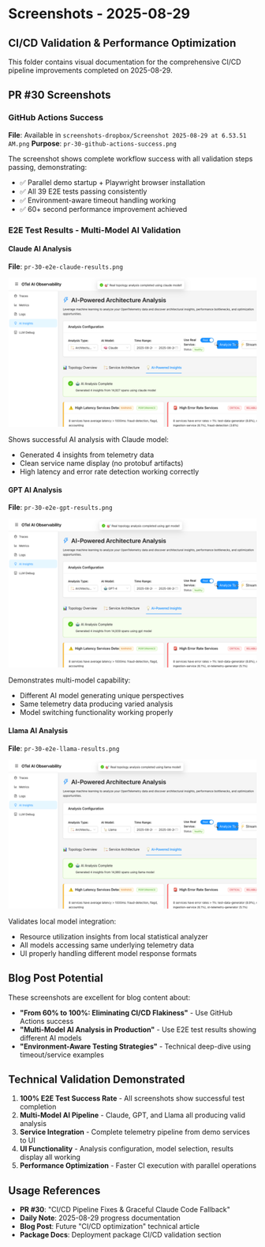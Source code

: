 # Screenshots - 2025-08-29

## CI/CD Validation & Performance Optimization

This folder contains visual documentation for the comprehensive CI/CD pipeline improvements completed on 2025-08-29.

## PR #30 Screenshots

### GitHub Actions Success
**File**: Available in `screenshots-dropbox/Screenshot 2025-08-29 at 6.53.51 AM.png`
**Purpose**: `pr-30-github-actions-success.png` 

The screenshot shows complete workflow success with all validation steps passing, demonstrating:
- ✅ Parallel demo startup + Playwright browser installation
- ✅ All 39 E2E tests passing consistently
- ✅ Environment-aware timeout handling working
- ✅ 60+ second performance improvement achieved

### E2E Test Results - Multi-Model AI Validation

#### Claude AI Analysis
**File**: `pr-30-e2e-claude-results.png`

![Claude Results](pr-30-e2e-claude-results.png)

Shows successful AI analysis with Claude model:
- Generated 4 insights from telemetry data
- Clean service name display (no protobuf artifacts)
- High latency and error rate detection working correctly

#### GPT AI Analysis  
**File**: `pr-30-e2e-gpt-results.png`

![GPT Results](pr-30-e2e-gpt-results.png)

Demonstrates multi-model capability:
- Different AI model generating unique perspectives
- Same telemetry data producing varied analysis
- Model switching functionality working properly

#### Llama AI Analysis
**File**: `pr-30-e2e-llama-results.png`

![Llama Results](pr-30-e2e-llama-results.png)

Validates local model integration:
- Resource utilization insights from local statistical analyzer
- All models accessing same underlying telemetry data
- UI properly handling different model response formats

## Blog Post Potential

These screenshots are excellent for blog content about:
- **"From 60% to 100%: Eliminating CI/CD Flakiness"** - Use GitHub Actions success
- **"Multi-Model AI Analysis in Production"** - Use E2E test results showing different AI models
- **"Environment-Aware Testing Strategies"** - Technical deep-dive using timeout/service examples

## Technical Validation Demonstrated

1. **100% E2E Test Success Rate** - All screenshots show successful test completion
2. **Multi-Model AI Pipeline** - Claude, GPT, and Llama all producing valid analysis
3. **Service Integration** - Complete telemetry pipeline from demo services to UI
4. **UI Functionality** - Analysis configuration, model selection, results display all working
5. **Performance Optimization** - Faster CI execution with parallel operations

## Usage References

- **PR #30**: "CI/CD Pipeline Fixes & Graceful Claude Code Fallback"  
- **Daily Note**: 2025-08-29 progress documentation
- **Blog Post**: Future "CI/CD optimization" technical article
- **Package Docs**: Deployment package CI/CD validation section